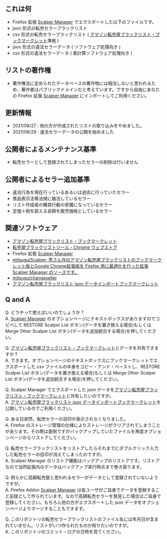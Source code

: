 ## これは何
+ Firefox 拡張 [Scalper Manager](https://addons.mozilla.org/ja/firefox/addon/scalper-manager/) でエクスポートした以下のファイルです。
 + json 形式の転売セラーブラックリスト
 + csv 形式の転売セラーブラックリスト ( [アマゾン転売屋ブラックリスト・ブックマークレット](https://note.com/jackpot_hide/n/n228b0876673d)準拠 )
 + json 形式の違法セラーデータ ( ソフトウェア処理向き )
 + csv 形式の違法セラーデータ ( 表計算ソフトウェア処理向き )

## リストの著作権
+ 著作権法に定められたデータベースの著作物には相当しないと思われるため、著作者はパブリックドメインだと考えています。ですから自由にあなたの Firefox 拡張 [Scalper Manager](https://addons.mozilla.org/ja/firefox/addon/scalper-manager/) にインポートしてご利用ください。

## 更新情報
+ 2021/08/27 : 他の方が作成されたリストの取り込みをやめました。
+ 2021/08/29 : 違法セラーデータの公開を始めました

## 公開者によるメンテナンス基準
+ 転売セラーとして登録されてしまったセラーの削除は行いません

## 公開者によるセラー追加基準
+ 違法行為を現在行っているあるいは過去に行っていたセラー
+ 景品表示法等法規に触法しているセラー
+ リスト作成者の購買行動の邪魔になっているセラー
+ 定価＋税を超える金額を販売価格としているセラー

## 関連ソフトウェア
+ [アマゾン転売屋ブラックリスト・ブックマークレット](https://note.com/jackpot_hide/n/n228b0876673d)
+ [転売屋ブラックリストツール - Chrome ウェブストア](https://chrome.google.com/webstore/detail/%E8%BB%A2%E5%A3%B2%E5%B1%8B%E3%83%96%E3%83%A9%E3%83%83%E3%82%AF%E3%83%AA%E3%82%B9%E3%83%88%E3%83%84%E3%83%BC%E3%83%AB/hfehbkmogocbghcbdenpjooehooppmjh?hl=ja)
+ Firefox 拡張 [Scalper Manager](https://addons.mozilla.org/ja/firefox/addon/scalper-manager/)
+ [mitsugu/Scalper: 秀さん作のアマゾン転売屋ブラックリストのブックマークレット版とGoogle Chrome拡張版を Firefox 用に最適化を行った拡張 Scalper Manager のソースです。](https://github.com/mitsugu/Scalper)
+ [mitsugu/changeseller](https://github.com/mitsugu/changeseller)
+ [アマゾン転売屋ブラックリスト json データインポートブックマークレット](https://gist.github.com/mitsugu/ac37f886d84d605ab0c34ca02703179b)

## Q and A
Q. どうやって使えばいいのでしょうか？  
A. [Scalper Manager](https://addons.mozilla.org/ja/firefox/addon/scalper-manager/) のオプションページにテキストボックスがありますのでコピペして RESTORE Scalper List ボタン(データを置き換える場合)もしくは Merge Other Scalper List ボタン(データを追加統合する場合)を押してください。

Q. [アマゾン転売屋ブラックリスト・ブックマークレット](https://note.com/jackpot_hide/n/n228b0876673d)とデータを共有できますか？  
A. できます。オプションページのテキストボックスにブックマークレットでエクスポートした csv ファイルの中身をコピー・アンド・ペーストし、RESTORE Scalper List ボタン(データを置き換える場合)もしくは Merge Other Scalper List ボタン(データを追加統合する場合)を押してください。

Q. Scalper Manager でエクスポートした json データを[アマゾン転売屋ブラックリスト・ブックマークレット](https://note.com/jackpot_hide/n/n228b0876673d)と共有したいのですが。  
A. [アマゾン転売屋ブラックリスト json データインポートブックマークレット](https://gist.github.com/mitsugu/ac37f886d84d605ab0c34ca02703179b)を公開しているのでご利用ください。

Q. ある日突然、転売セラーの目印が表示されなくなりました。  
A. Firefox のストレージ管理の仕様によりストレージがクリアされてしまうことがあります。その際は面倒ですがバックアップしていたファイルを再度オプションページからリストアしてください。

Q. 転売セラーブラックリストをリストアしたらそれまでにダブルクリック入力した転売セラーの目印が消えてしまったのですが。  
A. Scalper Manager のリストア機能はバックアップのリストアです。リストアなので当然拡張内のデータはバックアップ実行時点まで巻き戻ります。

Q. 明らかに高額転売屋と思われるセラーがデータとして登録されていないようですが。  
A. Firefox Addon [Scalper Manager](https://addons.mozilla.org/ja/firefox/addon/scalper-manager/) は各ユーザがご自身でデータを登録すること前提として作られています。なので高額転売セラーを発見した場合はご自身で登録してください。もちろん他の方がエクスポートした json データをオプションページよりマージすることもできます。

Q. このリポジトリの転売セラーブラックリストのファイル名には年月日が含まれていません。リストがいつ作られたものか知りたいのですが。  
A. このリポジトリのコミット・ログの日時を見てください。

